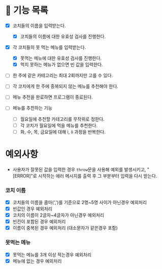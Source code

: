 # 🚀 기능 목록

- [x] 코치들의 이름을 입력받는다.

  - [x] 코치들의 이름에 대한 유효성 검사를 진행한다.

- [x] 각 코치들의 못 먹는 메뉴를 입력받는다.

  - [x] 못먹는 메뉴에 대한 유효성 검사를 진행한다.
  - [x] 먹지 못하는 메뉴가 없으면 빈 값을 입력한다.

- [ ] 한 주에 같은 카테고리는 최대 2회까지만 고를 수 있다.
- [ ] 각 코치에게 한 주에 중복되지 않는 메뉴를 추천해야 한다.

- [ ] 메뉴 추천을 완료하면 프로그램이 종료된다.

- [ ] 메뉴를 추천하는 기능
  - [ ] 월요일에 추천할 카테고리를 무작위로 정한다.
  - [ ] 각 코치가 월요일에 먹을 메뉴를 추천한다.
  - [ ] 화, 수, 목, 금요일에 대해 i, ii 과정을 반복한다.

# 예외사항

- 사용자가 잘못된 값을 입력한 경우 `throw`문을 사용해 예외를 발생시키고, "[ERROR]"로 시작하는 에러 메시지를 출력 후 그 부분부터 입력을 다시 받는다.

### 코치 이름

- [x] 코치들의 이름을 콤마(',')를 기준으로 2명~5명 사이가 아닌경우 예외처리
- [x] 빈값인 경우 예외처리
- [x] 코치의 이름이 2글자~4글자가 아닌경우 예외처리
- [x] 빈칸이 포함된 경우 예외처리
- [x] 이름이 중복된 경우 예외처리 (대소문자가 같은경우 포함)

### 못먹는 메뉴

- [x] 못먹는 메뉴를 3개 이상 적는경우 예외처리
- [x] 메뉴에 없는 경우 예외처리
